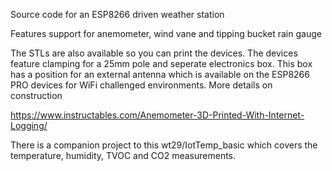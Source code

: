 Source code for an ESP8266 driven weather station

Features support for anemometer, wind vane and tipping bucket rain gauge

The STLs are also available so you can print the devices. The devices feature clamping for a 25mm pole and seperate electronics box. This box has a position for an external antenna which is available on the ESP8266 PRO devices for WiFi challenged environments. More details on construction 

https://www.instructables.com/Anemometer-3D-Printed-With-Internet-Logging/

There is a companion project to this wt29/IotTemp_basic which covers the temperature, humidity, TVOC and CO2 measurements.
